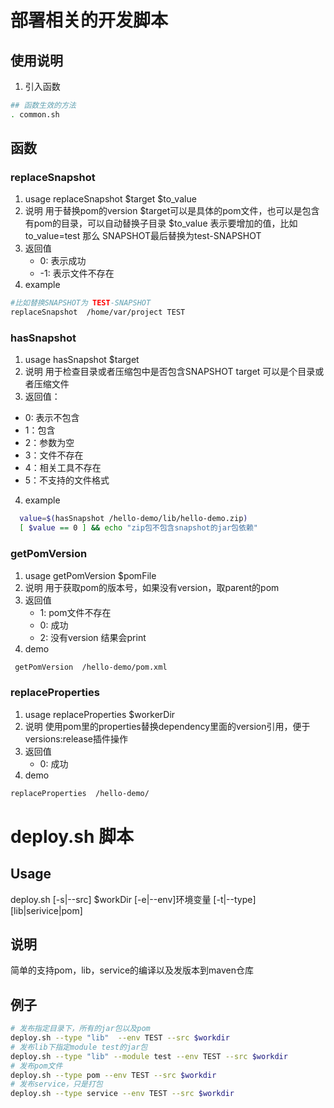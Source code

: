 # 部署相关的开发脚本

## 使用说明
1. 引入函数
```bash
## 函数生效的方法
. common.sh
```

## 函数
### replaceSnapshot
1. usage
   replaceSnapshot $target $to_value
2. 说明
   用于替换pom的version
   $target可以是具体的pom文件，也可以是包含有pom的目录，可以自动替换子目录
   $to_value 表示要增加的值，比如to_value=test 那么 SNAPSHOT最后替换为test-SNAPSHOT
3. 返回值
   - 0: 表示成功
   - -1: 表示文件不存在
4. example
``` bash
#比如替换SNAPSHOT为 TEST-SNAPSHOT
replaceSnapshot  /home/var/project TEST
```
###  hasSnapshot
1. usage
   hasSnapshot $target
2. 说明
   用于检查目录或者压缩包中是否包含SNAPSHOT
   target 可以是个目录或者压缩文件
3. 返回值：
  - 0: 表示不包含
  - 1：包含
  - 2：参数为空
  - 3：文件不存在
  - 4：相关工具不存在
  - 5：不支持的文件格式
4. example
``` bash
  value=$(hasSnapshot /hello-demo/lib/hello-demo.zip)
  [ $value == 0 ] && echo "zip包不包含snapshot的jar包依赖"
```

### getPomVersion
1. usage
   getPomVersion $pomFile
2. 说明
    用于获取pom的版本号，如果没有version，取parent的pom
3. 返回值
   - 1: pom文件不存在
   - 0: 成功
   - 2: 没有version
    结果会print 
4. demo
 ```bash
  getPomVersion  /hello-demo/pom.xml
 ```
    
### replaceProperties
1. usage
   replaceProperties $workerDir
2. 说明
    使用pom里的properties替换dependency里面的version引用，便于versions:release插件操作
3. 返回值
   - 0: 成功
4. demo
``` bash
replaceProperties  /hello-demo/
```

# deploy.sh 脚本
## Usage
   deploy.sh [-s|--src] $workDir [-e|--env]环境变量 [-t|--type] [lib|serivice|pom] 
## 说明
   简单的支持pom，lib，service的编译以及发版本到maven仓库
## 例子
```bash
# 发布指定目录下，所有的jar包以及pom
deploy.sh --type "lib"  --env TEST --src $workdir 
# 发布lib下指定module test的jar包
deploy.sh --type "lib" --module test --env TEST --src $workdir 
# 发布pom文件
deploy.sh --type pom --env TEST --src $workdir 
# 发布service，只是打包
deploy.sh --type service --env TEST --src $workdir 

```


